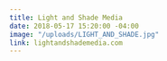 ```yaml
---
title: Light and Shade Media
date: 2018-05-17 15:20:00 -04:00
image: "/uploads/LIGHT_AND_SHADE.jpg"
link: lightandshademedia.com
---
```


